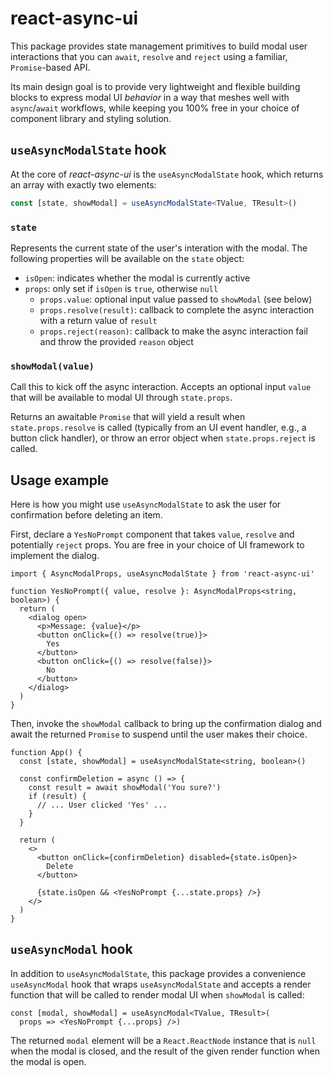 # react-async-ui

This package provides state management primitives to build modal user interactions that you can `await`, `resolve` and `reject` using a familiar, `Promise`-based API.

Its main design goal is to provide very lightweight and flexible building blocks to express modal UI *behavior* in a way that meshes well with `async`/`await` workflows, while keeping you 100% free in your choice of component library and styling solution.

## `useAsyncModalState` hook

At the core of *react-async-ui* is the `useAsyncModalState` hook, which returns an array with exactly two elements:

```ts
const [state, showModal] = useAsyncModalState<TValue, TResult>()
```

### `state`

Represents the current state of the user's interation with the modal. The following properties will be available on the `state` object:

* `isOpen`: indicates whether the modal is currently active
* `props`: only set if `isOpen` is `true`, otherwise `null`
  * `props.value`: optional input value passed to `showModal` (see below)
  * `props.resolve(result)`: callback to complete the async interaction with a return value of `result`
  * `props.reject(reason)`: callback to make the async interaction fail and throw the provided `reason` object

### `showModal(value)`

Call this to kick off the async interaction. Accepts an optional input `value` that will be available to modal UI through `state.props`.

Returns an awaitable `Promise` that will yield a result when `state.props.resolve` is called (typically from an UI event handler, e.g., a button click handler), or throw an error object when `state.props.reject` is called.

## Usage example

Here is how you might use `useAsyncModalState` to ask the user for confirmation before deleting an item.

First, declare a `YesNoPrompt` component that takes `value`, `resolve` and potentially `reject` props. You are free in your choice of UI framework to implement the dialog.

```tsx
import { AsyncModalProps, useAsyncModalState } from 'react-async-ui'

function YesNoPrompt({ value, resolve }: AsyncModalProps<string, boolean>) {
  return (
    <dialog open>
      <p>Message: {value}</p>
      <button onClick={() => resolve(true)}>
        Yes
      </button>
      <button onClick={() => resolve(false)}>
        No
      </button>
    </dialog>
  )
}
```

Then, invoke the `showModal` callback to bring up the confirmation dialog and await the returned `Promise` to suspend until the user makes their choice.

```tsx
function App() {
  const [state, showModal] = useAsyncModalState<string, boolean>()

  const confirmDeletion = async () => {
    const result = await showModal('You sure?')
    if (result) {
      // ... User clicked 'Yes' ...
    }
  }

  return (
    <>
      <button onClick={confirmDeletion} disabled={state.isOpen}>
        Delete
      </button>

      {state.isOpen && <YesNoPrompt {...state.props} />}
    </>
  )
}
```

## `useAsyncModal` hook

In addition to `useAsyncModalState`, this package provides a convenience `useAsyncModal` hook that wraps `useAsyncModalState` and accepts a render function that will be called to render modal UI when `showModal` is called:

```tsx
const [modal, showModal] = useAsyncModal<TValue, TResult>(
  props => <YesNoPrompt {...props} />)
```

The returned `modal` element will be a `React.ReactNode` instance that is `null` when the modal is closed, and the result of the given render function when the modal is open.